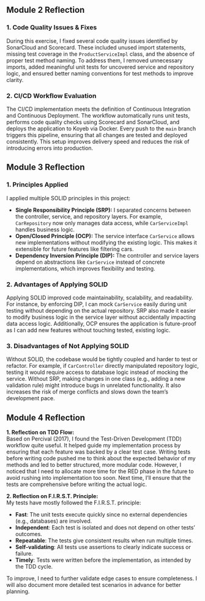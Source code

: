 <h2>Module 2 Reflection</h2>

<h3>1. Code Quality Issues & Fixes</h3>
<p>
  During this exercise, I fixed several code quality issues identified by SonarCloud and Scorecard. These included unused import statements, missing test coverage in the <code>ProductServiceImpl</code> class, and the absence of proper test method naming. 
  To address them, I removed unnecessary imports, added meaningful unit tests for uncovered service and repository logic, and ensured better naming conventions for test methods to improve clarity.
</p>

<h3>2. CI/CD Workflow Evaluation</h3>
<p>
  The CI/CD implementation meets the definition of Continuous Integration and Continuous Deployment. The workflow automatically runs unit tests, performs code quality checks using Scorecard and SonarCloud, and deploys the application to Koyeb via Docker. 
  Every push to the <code>main</code> branch triggers this pipeline, ensuring that all changes are tested and deployed consistently. 
  This setup improves delivery speed and reduces the risk of introducing errors into production.
</p>

<h2>Module 3 Reflection</h2>

<h3>1. Principles Applied</h3>
<p>
  I applied multiple SOLID principles in this project:
  <ul>
    <li><strong>Single Responsibility Principle (SRP):</strong> I separated concerns between the controller, service, and repository layers. For example, <code>CarRepository</code> now only manages data access, while <code>CarServiceImpl</code> handles business logic.</li>
    <li><strong>Open/Closed Principle (OCP):</strong> The service interface <code>CarService</code> allows new implementations without modifying the existing logic. This makes it extensible for future features like filtering cars.</li>
    <li><strong>Dependency Inversion Principle (DIP):</strong> The controller and service layers depend on abstractions like <code>CarService</code> instead of concrete implementations, which improves flexibility and testing.</li>
  </ul>
</p>

<h3>2. Advantages of Applying SOLID</h3>
<p>
  Applying SOLID improved code maintainability, scalability, and readability. For instance, by enforcing DIP, I can mock <code>CarService</code> easily during unit testing without depending on the actual repository. SRP also made it easier to modify business logic in the service layer without accidentally impacting data access logic. Additionally, OCP ensures the application is future-proof as I can add new features without touching tested, existing logic.
</p>

<h3>3. Disadvantages of Not Applying SOLID</h3>
<p>
  Without SOLID, the codebase would be tightly coupled and harder to test or refactor. For example, if <code>CarController</code> directly manipulated repository logic, testing it would require access to database logic instead of mocking the service. Without SRP, making changes in one class (e.g., adding a new validation rule) might introduce bugs in unrelated functionality. It also increases the risk of merge conflicts and slows down the team’s development pace.
</p>

<h2>Module 4 Reflection</h2>

<p><strong>1. Reflection on TDD Flow:</strong><br>
Based on Percival (2017), I found the Test-Driven Development (TDD) workflow quite useful. It helped guide my implementation process by ensuring that each feature was backed by a clear test case. Writing tests before writing code pushed me to think about the expected behavior of my methods and led to better structured, more modular code. However, I noticed that I need to allocate more time for the RED phase in the future to avoid rushing into implementation too soon. Next time, I’ll ensure that the tests are comprehensive before writing the actual logic.
</p>

<p><strong>2. Reflection on F.I.R.S.T. Principle:</strong><br>
My tests have mostly followed the F.I.R.S.T. principle:
<ul>
  <li><strong>Fast</strong>: The unit tests execute quickly since no external dependencies (e.g., databases) are involved.</li>
  <li><strong>Independent</strong>: Each test is isolated and does not depend on other tests’ outcomes.</li>
  <li><strong>Repeatable</strong>: The tests give consistent results when run multiple times.</li>
  <li><strong>Self-validating</strong>: All tests use assertions to clearly indicate success or failure.</li>
  <li><strong>Timely</strong>: Tests were written before the implementation, as intended by the TDD cycle.</li>
</ul>
To improve, I need to further validate edge cases to ensure completeness. I will also document more detailed test scenarios in advance for better planning.
</p>
